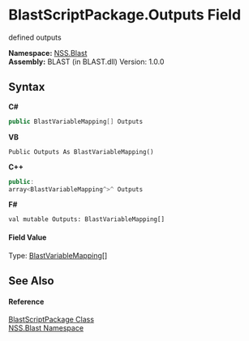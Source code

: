 # BlastScriptPackage.Outputs Field
 

defined outputs

**Namespace:**&nbsp;<a href="88b55311-4a89-0894-e27a-e157e443c7f7.md">NSS.Blast</a><br />**Assembly:**&nbsp;BLAST (in BLAST.dll) Version: 1.0.0

## Syntax

**C#**<br />
``` C#
public BlastVariableMapping[] Outputs
```

**VB**<br />
``` VB
Public Outputs As BlastVariableMapping()
```

**C++**<br />
``` C++
public:
array<BlastVariableMapping^>^ Outputs
```

**F#**<br />
``` F#
val mutable Outputs: BlastVariableMapping[]
```


#### Field Value
Type: <a href="eb361662-785e-bcaa-4025-53c4d56c26e1.md">BlastVariableMapping</a>[]

## See Also


#### Reference
<a href="334603e0-a0de-2aaa-4007-78f5dcc5dc51.md">BlastScriptPackage Class</a><br /><a href="88b55311-4a89-0894-e27a-e157e443c7f7.md">NSS.Blast Namespace</a><br />